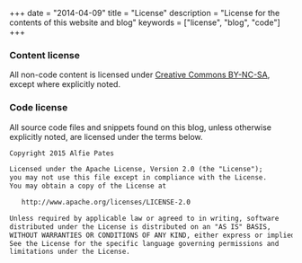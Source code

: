 +++
date = "2014-04-09"
title = "License"
description = "License for the contents of this website and blog"
keywords = ["license", "blog", "code"]
+++
### Content license

All non-code content is licensed under [Creative Commons BY-NC-SA](http://creativecommons.org/licenses/by-nc-sa/3.0/), except where explicitly noted. 

### Code license

All source code files and snippets found on this blog, unless otherwise explicitly noted, are licensed under the terms below.

``` html
Copyright 2015 Alfie Pates

Licensed under the Apache License, Version 2.0 (the "License");
you may not use this file except in compliance with the License.
You may obtain a copy of the License at

   http://www.apache.org/licenses/LICENSE-2.0

Unless required by applicable law or agreed to in writing, software
distributed under the License is distributed on an "AS IS" BASIS,
WITHOUT WARRANTIES OR CONDITIONS OF ANY KIND, either express or implied.
See the License for the specific language governing permissions and
limitations under the License.
```
